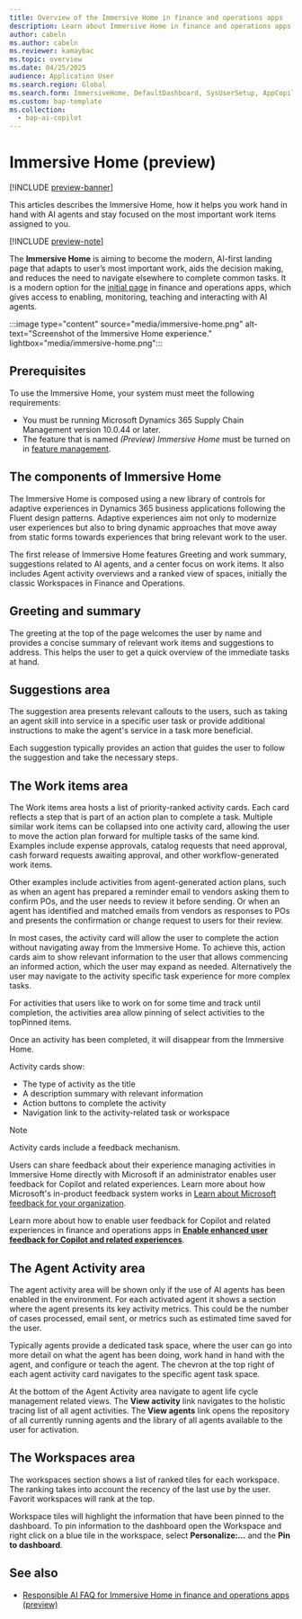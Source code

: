 ```yaml
---
title: Overview of the Immersive Home in finance and operations apps
description: Learn about Immersive Home in finance and operations apps and and how it helps you to work with AI agents stay focused on your essential work.
author: cabeln
ms.author: cabeln
ms.reviewer: kamaybac
ms.topic: overview
ms.date: 04/25/2025
audience: Application User
ms.search.region: Global
ms.search.form: ImmersiveHome, DefaultDashboard, SysUserSetup, AppCopilotAgentActivity, AppCopilotAgentLifecycle
ms.custom: bap-template
ms.collection:
  - bap-ai-copilot
---
```


# Immersive Home (preview)

[!INCLUDE [preview-banner](~/../shared-content/shared/preview-includes/preview-banner.md)]

This articles describes the Immersive Home, how it helps you work hand in hand with AI agents and stay focused on the most important work items assigned to you.

[!INCLUDE [preview-note](~/../shared-content/shared/preview-includes/preview-note-d365.md)]

The **Immersive Home** is aiming to become the  modern, AI-first landing page that adapts to user’s most important work, aids the decision making, and reduces the need to navigate elsewhere to complete common tasks. It is a modern option for the [initial page](../get-started/set-users-initial-page.md) in finance and operations apps, which gives access to enabling, monitoring, teaching and interacting with AI agents.

:::image type="content" source="media/immersive-home.png" alt-text="Screenshot of the Immersive Home experience." lightbox="media/immersive-home.png":::

## Prerequisites

To use the Immersive Home, your system must meet the following requirements:

- You must be running Microsoft Dynamics 365 Supply Chain Management version 10.0.44 or later.
- The feature that is named *(Preview) Immersive Home* must be turned on in [feature management](../get-started/feature-management/feature-management-overview.md).

## The components of Immersive Home

The Immersive Home is composed using a new library of controls for adaptive experiences in Dynamics 365 business applications following the Fluent design patterns. Adaptive experiences aim not only to modernize user experiences but also to bring dynamic approaches that move away from static forms towards experiences that bring relevant work to the user.

The first release of Immersive Home features Greeting and work summary, suggestions related to AI agents, and a center focus on work items. It also includes Agent activity overviews and a ranked view of spaces, initially the classic Workspaces in Finance and Operations.

## Greeting and summary

The greeting at the top of the page welcomes the user by name and provides a concise summary of relevant work items and suggestions to address. This helps the user to get a quick overview of the immediate tasks at hand.  

## Suggestions area

The suggestion area presents relevant callouts to the users, such as taking an agent skill into service in a specific user task or provide additional instructions to make the agent's service in a task more beneficial.

Each suggestion typically provides an action that guides the user to follow the suggestion and take the necessary steps.

## The Work items area

The Work items area hosts a list of priority-ranked activity cards. Each card reflects a step that is part of an action plan to complete a task. Multiple similar work items can be collapsed into one activity card, allowing the user to move the action plan forward for multiple tasks of the same kind.
Examples include expense approvals, catalog requests that need approval, cash forward requests awaiting approval, and other workflow-generated work items.

Other examples include activities from agent-generated action plans, such as when an agent has prepared a reminder email to vendors asking them to confirm POs, and the user needs to review it before sending. Or when an agent has identified and matched emails from vendors as responses to POs and presents the confirmation or change request to users for their review.

In most cases, the activity card will allow the user to complete the action without navigating away from the Immersive Home. To achieve this, action cards aim to show relevant information to the user that allows commencing an informed action, which the user may expand as needed. Alternatively the user may navigate to the activity specific task experience for more complex tasks.  

For activities that users like to work on for some time and track until completion, the activities area allow pinning of select activities to the topPinned items.

Once an activity has been completed, it will disappear from the Immersive Home.

Activity cards show:

- The type of activity as the title
- A description summary with relevant information
- Action buttons to complete the activity
- Navigation link to the activity-related task or workspace

> [!NOTE]
> Activity cards include a feedback mechanism. 
>
> Users can share feedback about their experience managing activities in Immersive Home directly with Microsoft if an administrator enables user feedback for Copilot and related experiences. Learn more about how Microsoft's in-product feedback system works in [Learn about Microsoft feedback for your organization](/microsoft-365/admin/misc/feedback-user-control). 
>
>Learn more about how to enable user feedback for Copilot and related experiences in finance and operations apps in [**Enable enhanced user feedback for Copilot and related experiences**](/dynamics365/fin-ops-core/dev-itpro/copilot/enable-copilot-feedback).
  
## The Agent Activity area

The agent activity area will be shown only if the use of AI agents has been enabled in the environment. For each activated agent it shows a section where the agent presents its key activity metrics. This could be the number of cases processed, email sent, or metrics such as estimated time saved for the user.

Typically agents provide a dedicated task space, where the user can go into more detail on what the agent has been doing, work hand in hand with the agent, and configure or teach the agent. The chevron at the top right of each agent activity card navigates to the specific agent task space.

At the bottom of the Agent Activity area navigate to agent life cycle management related views. The **View activity** link navigates to the holistic tracing list of all agent activities. The **View agents** link opens the repository of all currently running agents and the library of all agents available to the user for activation.

## The Workspaces area

The workspaces section shows a list of ranked tiles for each workspace. The ranking takes into account the recency of the last use by the user. Favorit workspaces will rank at the top.  

Workspace tiles will highlight the information that have been pinned to the dashboard. To pin information to the dashboard open the Workspace and right click on a blue tile in the workspace, select **Personalize:...** and the **Pin to dashboard**.

## See also

- [Responsible AI FAQ for Immersive Home in finance and operations apps (preview)](faq-immersive-home.md)